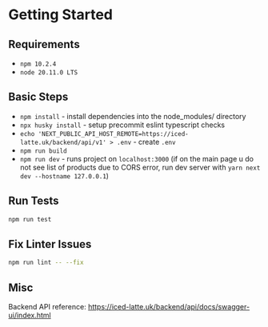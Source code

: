 # Getting Started

## Requirements

- `npm 10.2.4`
- `node 20.11.0 LTS`

## Basic Steps

- `npm install` - install dependencies into the node_modules/ directory
- `npx husky install` - setup precommit eslint typescript checks
- `echo 'NEXT_PUBLIC_API_HOST_REMOTE=https://iced-latte.uk/backend/api/v1' > .env` - create `.env`
- `npm run build`
- `npm run dev` - runs project on `localhost:3000` (if on the main page u do not see list of products due to CORS error, run dev server with `yarn next dev --hostname 127.0.0.1`)

## Run Tests

```bash
npm run test
```

## Fix Linter Issues

```bash
npm run lint -- --fix
```

## Misc

Backend API reference: https://iced-latte.uk/backend/api/docs/swagger-ui/index.html
